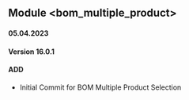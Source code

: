 ## Module <bom_multiple_product>

#### 05.04.2023
#### Version 16.0.1
#### ADD
- Initial Commit for BOM Multiple Product Selection
